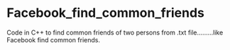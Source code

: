 # Facebook_find_common_friends
Code in C++ to find common friends of two persons from .txt file.........like Facebook find common friends.
